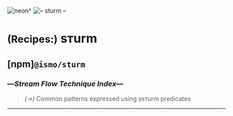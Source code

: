 ![neon^](https://placehold.it/360/c2ff23/ff23c2?text=neon^)
![– sturm –](https://placehold.it/360/ff23c2/c2ff23?text=–%20sturm%20–)

# <small>(Recipes:)</small> sᴛurm
## [npm]`@ismo/sturm`
### —*Stream Flow Technique Index*—
>   *(→)* Common patterns expressed using `@`sᴛurm predicates
---